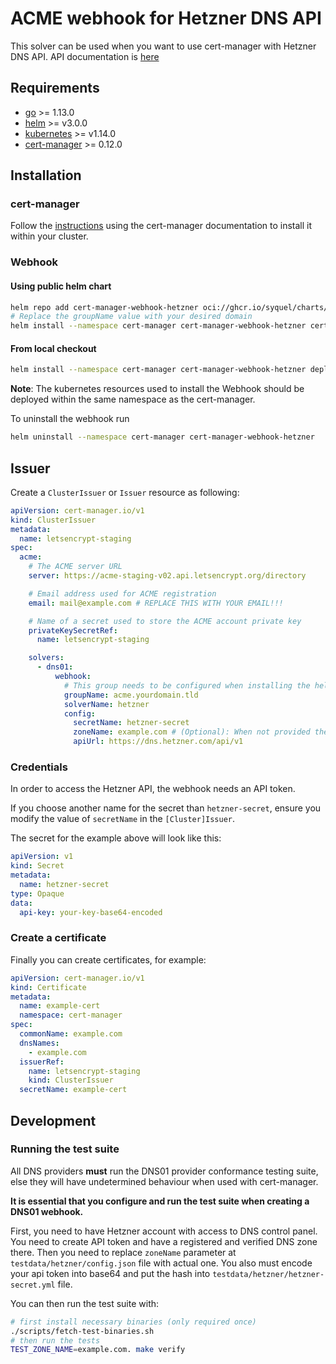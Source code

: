 # ACME webhook for Hetzner DNS API

This solver can be used when you want to use cert-manager with Hetzner DNS API. API documentation is [here](https://dns.hetzner.com/api-docs)

## Requirements
-   [go](https://golang.org/) >= 1.13.0
-   [helm](https://helm.sh/) >= v3.0.0
-   [kubernetes](https://kubernetes.io/) >= v1.14.0
-   [cert-manager](https://cert-manager.io/) >= 0.12.0

## Installation

### cert-manager

Follow the [instructions](https://cert-manager.io/docs/installation/) using the cert-manager documentation to install it within your cluster.

### Webhook

#### Using public helm chart
```bash
helm repo add cert-manager-webhook-hetzner oci://ghcr.io/syquel/charts/cert-manager-webhook-hetzner
# Replace the groupName value with your desired domain
helm install --namespace cert-manager cert-manager-webhook-hetzner cert-manager-webhook-hetzner/cert-manager-webhook-hetzner --set groupName=acme.yourdomain.tld
```

#### From local checkout

```bash
helm install --namespace cert-manager cert-manager-webhook-hetzner deploy/cert-manager-webhook-hetzner
```
**Note**: The kubernetes resources used to install the Webhook should be deployed within the same namespace as the cert-manager.

To uninstall the webhook run
```bash
helm uninstall --namespace cert-manager cert-manager-webhook-hetzner
```

## Issuer

Create a `ClusterIssuer` or `Issuer` resource as following:
```yaml
apiVersion: cert-manager.io/v1
kind: ClusterIssuer
metadata:
  name: letsencrypt-staging
spec:
  acme:
    # The ACME server URL
    server: https://acme-staging-v02.api.letsencrypt.org/directory

    # Email address used for ACME registration
    email: mail@example.com # REPLACE THIS WITH YOUR EMAIL!!!

    # Name of a secret used to store the ACME account private key
    privateKeySecretRef:
      name: letsencrypt-staging

    solvers:
      - dns01:
          webhook:
            # This group needs to be configured when installing the helm package, otherwise the webhook won't have permission to create an ACME challenge for this API group.
            groupName: acme.yourdomain.tld
            solverName: hetzner
            config:
              secretName: hetzner-secret
              zoneName: example.com # (Optional): When not provided the Zone will searched in Hetzner API by recursion on full domain name
              apiUrl: https://dns.hetzner.com/api/v1
```

### Credentials
In order to access the Hetzner API, the webhook needs an API token.

If you choose another name for the secret than `hetzner-secret`, ensure you modify the value of `secretName` in the `[Cluster]Issuer`.

The secret for the example above will look like this:
```yaml
apiVersion: v1
kind: Secret
metadata:
  name: hetzner-secret
type: Opaque
data:
  api-key: your-key-base64-encoded
```

### Create a certificate

Finally you can create certificates, for example:

```yaml
apiVersion: cert-manager.io/v1
kind: Certificate
metadata:
  name: example-cert
  namespace: cert-manager
spec:
  commonName: example.com
  dnsNames:
    - example.com
  issuerRef:
    name: letsencrypt-staging
    kind: ClusterIssuer
  secretName: example-cert
```

## Development

### Running the test suite

All DNS providers **must** run the DNS01 provider conformance testing suite,
else they will have undetermined behaviour when used with cert-manager.

**It is essential that you configure and run the test suite when creating a
DNS01 webhook.**

First, you need to have Hetzner account with access to DNS control panel. You need to create API token and have a registered and verified DNS zone there.
Then you need to replace `zoneName` parameter at `testdata/hetzner/config.json` file with actual one.
You also must encode your api token into base64 and put the hash into `testdata/hetzner/hetzner-secret.yml` file.

You can then run the test suite with:

```bash
# first install necessary binaries (only required once)
./scripts/fetch-test-binaries.sh
# then run the tests
TEST_ZONE_NAME=example.com. make verify
```
